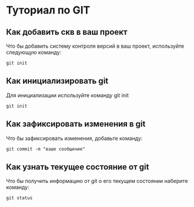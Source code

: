 # Туториал по GIT

## Как добавить скв в ваш проект

Что бы добавить систему контроля версий в ваш проект, используйте следующую команду:

```
git init
```


## Как инициализировать git

Для инициализации используйте команду git init

```
git init
```

## Как зафиксировать изменения в git

Что бы зафиксировать изменения, добавьте команду:

```
git commit -m "ваше сообщение"
```

## Как узнать текущее состояние от git

Что бы получить информацию от git о его текущем состоянии наберите команду:

```
git status
```